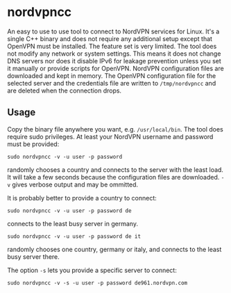 # nordvpncc

An easy to use to use tool to connect to NordVPN services for Linux. It's a single C++ binary and does not require any additional setup except that OpenVPN must be installed. The feature set is very limited. The tool does not modify any network or system settings. This means it does not change DNS servers nor does it disable IPv6 for leakage prevention unless you set it manually or provide scripts for OpenVPN. NordVPN configuration files are downloaded and kept in memory. The OpenVPN configuration file for the selected server and the credentials file are written to `/tmp/nordvpncc` and are deleted when the connection drops.

## Usage

Copy the binary file anywhere you want, e.g. `/usr/local/bin`. The tool does require sudo privileges. At least your NordVPN username and password must be provided:

`sudo nordvpncc -v -u user -p password`

randomly chooses a country and connects to the server with the least load. It will take a few seconds because the configuration files are downloaded. `-v` gives verbose output and may be ommitted.

It is probably better to provide a country to connect:

`sudo nordvpncc -v -u user -p password de`

connects to the least busy server in germany.

`sudo nordvpncc -v -u user -p password de it`

randomly chooses one country, germany or italy, and connects to the least busy server there.

The option `-s` lets you provide a specific server to connect:

`sudo nordvpncc -v -s -u user -p password de961.nordvpn.com`
